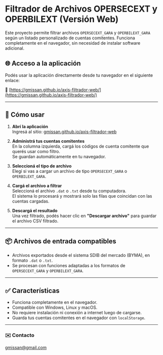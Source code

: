 # Filtrador de Archivos OPERSECEXT y OPERBILEXT (Versión Web)

Este proyecto permite filtrar archivos `OPERSECEXT_GARA` y `OPERBILEXT_GARA` según un listado personalizado de cuentas comitentes. Funciona completamente en el navegador, sin necesidad de instalar software adicional.

## 🌐 Acceso a la aplicación

Podés usar la aplicación directamente desde tu navegador en el siguiente enlace:

🔗 [https://gmissan.github.io/axis-filtrador-web/](https://gmissan.github.io/axis-filtrador-web/)

---

## 🚀 Cómo usar

1. **Abrí la aplicación**  
   Ingresá al sitio: [gmissan.github.io/axis-filtrador-web](https://gmissan.github.io/axis-filtrador-web)

2. **Administrá tus cuentas comitentes**  
   En la columna izquierda, cargá los códigos de cuenta comitente que querés usar como filtro.  
   Se guardan automáticamente en tu navegador.

3. **Seleccioná el tipo de archivo**  
   Elegí si vas a cargar un archivo de tipo `OPERSECEXT_GARA` o `OPERBILEXT_GARA`.

4. **Cargá el archivo a filtrar**  
   Seleccioná el archivo `.dat` o `.txt` desde tu computadora.  
   El sistema lo procesará y mostrará solo las filas que coincidan con las cuentas cargadas.

5. **Descargá el resultado**  
   Una vez filtrado, podés hacer clic en **"Descargar archivo"** para guardar el archivo CSV filtrado.

---

## 📦 Archivos de entrada compatibles

- Archivos exportados desde el sistema SDIB del mercado (BYMA), en formato `.dat` o `.txt`.
- Se procesan con funciones adaptadas a los formatos de `OPERSECEXT_GARA` y `OPERBILEXT_GARA`.

---

## ✅ Características

- Funciona completamente en el navegador.
- Compatible con Windows, Linux y macOS.
- No requiere instalación ni conexión a internet luego de cargarse.
- Guarda tus cuentas comitentes en el navegador con `localStorage`.

---

### ✉️ Contacto
gmissan@gmail.com

